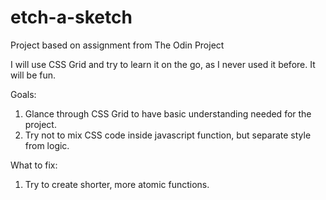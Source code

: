 # etch-a-sketch
Project based on assignment from The Odin Project

I will use CSS Grid and try to learn it on the go, as I never used 
it before. It will be fun.

Goals:

1. Glance through CSS Grid to have basic understanding needed for 
the project.
2. Try not to mix CSS code inside javascript function, but separate
style from logic.

What to fix:

1. Try to create shorter, more atomic functions.
